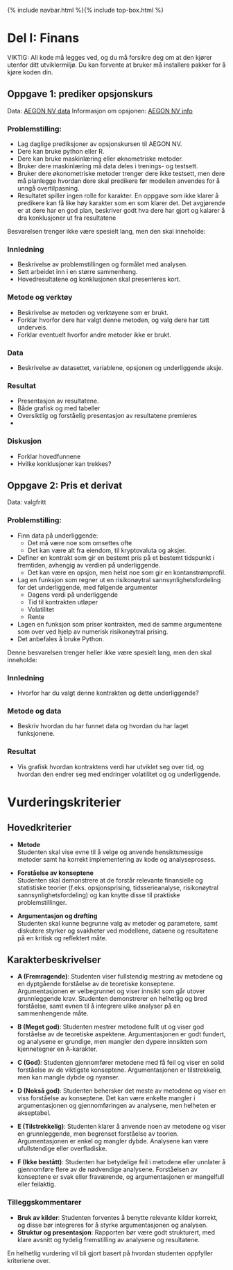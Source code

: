 {% include navbar.html %}{% include top-box.html %}
# Del I: Finans

VIKTIG: All kode må legges ved, og du må forsikre deg om at den kjører utenfor ditt utviklermiljø. Du kan forvente at bruker må installere pakker for å kjøre koden din. 

## Oppgave 1: prediker opsjonskurs

Data: [AEGON NV data](derivative.csv)
Informasjon om opsjonen: [AEGON NV info](info_option.html)


### Problemstilling:
  * Lag daglige prediksjoner av opsjonskursen til AEGON NV.
  * Dere kan bruke python eller R.
  * Dere kan bruke maskinlæring eller øknometriske metoder.
  * Bruker dere maskinlæring må data deles i trenings- og testsett.
  * Bruker dere økonometriske metoder trenger dere ikke testsett, men dere må planlegge hvordan dere skal predikere før modellen anvendes for å unngå overtilpasning.
  * Resultatet spiller ingen rolle for karakter. En oppgave som ikke klarer å predikere kan få like høy karakter som en som klarer det. Det avgjørende er at dere har en god plan, beskriver godt hva dere har gjort og kalarer å dra konklusjoner ut fra resultatene

Besvarelsen trenger ikke være spesielt lang, men den skal inneholde:

### Innledning

  * Beskrivelse av problemstillingen og formålet med analysen. 
  * Sett arbeidet inn i en større sammenheng.
  * Hovedresultatene og konklusjonen skal presenteres kort.
  
### Metode og verktøy

  * Beskrivelse av metoden og verktøyene som er brukt.
  * Forklar hvorfor dere har valgt denne metoden, og valg dere har tatt underveis.
  * Forklar eventuelt hvorfor andre metoder ikke er brukt.
  
### Data
  * Beskrivelse av datasettet, variablene, opsjonen og underliggende aksje.

### Resultat
  * Presentasjon av resultatene.
  * Både grafisk og med tabeller
  * Oversiktlig og forståelig presentasjon av resultatene premieres
  * 
### Diskusjon
  * Forklar hovedfunnene
  * Hvilke konklusjoner kan trekkes?
  
  
## Oppgave 2: Pris et derivat

Data: valgfritt

### Problemstilling:

* Finn data på underliggende: 
  * Det må være noe som omsettes ofte
  * Det kan være alt fra eiendom, til kryptovaluta og aksjer. 
* Definer en kontrakt som gir en bestemt pris på et bestemt tidspunkt i fremtiden, avhengig av verdien på underliggende.
  * Det kan være en opsjon, men helst noe som gir en kontanstrømprofil. 
* Lag en funksjon som regner ut en risikonøytral sannsynlighetsfordeling for det underliggende, med følgende argumenter
  * Dagens verdi på underliggende
  * Tid til kontrakten utløper
  * Volatilitet
  * Rente
* Lagen en funksjon som priser kontrakten, med de samme argumentene som over ved hjelp av numerisk risikonøytral prising. 
* Det anbefales å bruke Python. 


Denne besvarelsen trenger heller ikke være spesielt lang, men den skal inneholde:

### Innledning

  * Hvorfor har du valgt denne kontrakten og dette underliggende?
  
### Metode og data

  * Beskriv hvordan du har funnet data og hvordan du har laget funksjonene.

### Resultat
  * Vis grafisk hvordan kontraktens verdi har utviklet seg over tid, og hvordan den endrer seg med endringer volatilitet og og underliggende.
  


# Vurderingskriterier

## Hovedkriterier


- **Metode**  
  Studenten skal vise evne til å velge og anvende hensiktsmessige metoder samt ha korrekt implementering av kode og analyseprosess.

- **Forståelse av konseptene**  
  Studenten skal demonstrere at de forstår relevante finansielle og statistiske teorier (f.eks. opsjonsprising, tidsserieanalyse, risikonøytral sannsynlighetsfordeling) og kan knytte disse til praktiske problemstillinger.

- **Argumentasjon og drøfting**  
  Studenten skal kunne begrunne valg av metoder og parametere, samt diskutere styrker og svakheter ved modellene, dataene og resultatene på en kritisk og reflektert måte.

## Karakterbeskrivelser

- **A (Fremragende)**: Studenten viser fullstendig mestring av metodene og en dyptgående forståelse av de teoretiske konseptene. Argumentasjonen er velbegrunnet og viser innsikt som går utover grunnleggende krav. Studenten demonstrerer en helhetlig og bred forståelse, samt evnen til å integrere ulike analyser på en sammenhengende måte.

- **B (Meget god)**: Studenten mestrer metodene fullt ut og viser god forståelse av de teoretiske aspektene. Argumentasjonen er godt fundert, og analysene er grundige, men mangler den dypere innsikten som kjennetegner en A-karakter.

- **C (God)**: Studenten gjennomfører metodene med få feil og viser en solid forståelse av de viktigste konseptene. Argumentasjonen er tilstrekkelig, men kan mangle dybde og nyanser.

- **D (Nokså god)**: Studenten behersker det meste av metodene og viser en viss forståelse av konseptene. Det kan være enkelte mangler i argumentasjonen og gjennomføringen av analysene, men helheten er akseptabel.

- **E (Tilstrekkelig)**: Studenten klarer å anvende noen av metodene og viser en grunnleggende, men begrenset forståelse av teorien. Argumentasjonen er enkel og mangler dybde. Analysene kan være ufullstendige eller overfladiske.

- **F (Ikke bestått)**: Studenten har betydelige feil i metodene eller unnlater å gjennomføre flere av de nødvendige analysene. Forståelsen av konseptene er svak eller fraværende, og argumentasjonen er mangelfull eller feilaktig.

### Tilleggskommentarer

- **Bruk av kilder**: Studenten forventes å benytte relevante kilder korrekt, og disse bør integreres for å styrke argumentasjonen og analysen.
- **Struktur og presentasjon**: Rapporten bør være godt strukturert, med klare avsnitt og tydelig fremstilling av analysene og resultatene.

En helhetlig vurdering vil bli gjort basert på hvordan studenten oppfyller kriteriene over.


